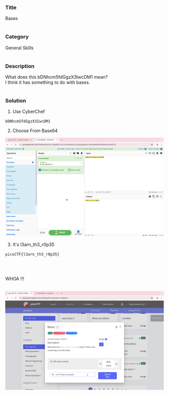 ### Title

Bases
<br><br>


### Category

General Skills
<br><br>


### Description

What does this bDNhcm5fdGgzX3IwcDM1 mean? <br>
I think it has something to do with bases.
<br><br>


### Solution

1. Use CyberChef
```
bDNhcm5fdGgzX3IwcDM1
```
2. Choose From Base64

![1](1.png)

3. It's  l3arn_th3_r0p35
```
picoCTF{l3arn_th3_r0p35}
```
<br><br>


WHOA !!!
<br><br>

![flag](flag.png)